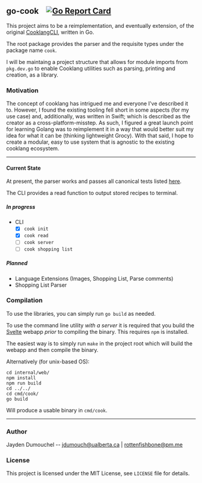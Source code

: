 ## go-cook &nbsp;&nbsp; [![Go Report Card](https://goreportcard.com/badge/git.sr.ht/~rottenfishbone/go-cook)](https://goreportcard.com/report/git.sr.ht/~rottenfishbone/go-cook)
This project aims to be a reimplementation, and eventually extension, of the original [CooklangCLI](https://github.com/cooklang/CookCLI), written in Go.  

The root package provides the parser and the requisite types under the package name `cook`. 

I will be maintaing a project structure that allows for module imports from `pkg.dev.go` to enable 
Cooklang utilities such as parsing, printing and creation, as a library.

### Motivation
The concept of cooklang has intrigued me and everyone I've described it to. However, I found the 
existing tooling fell short in some aspects (for my use case) and, additionally, was written in 
Swift; which is described as the creator as a cross-platform-misstep. As such, I figured a 
great launch point for learning Golang was to reimplement it in a way that would better suit my 
idea for what it can be (thinking lightweight Grocy). With that said, I hope to create a modular, 
easy to use system that is agnostic to the existing cooklang ecosystem.

-------

#### Current State
At present, the parser works and passes all canonical tests listed 
[here](https://github.com/cooklang/spec/tree/fa9bc51515b3317da434cb2b5a4a6ac12257e60b/tests). 

The CLI provides a read function to output stored recipes to terminal.

##### In progress
 - CLI
    - [x] `cook init`
    - [x] `cook read`
    - [ ] `cook server`
    - [ ] `cook shopping list`

##### Planned
 - Language Extensions (Images, Shopping List, Parse comments)
 - Shopping List Parser 

### Compilation 
To use the libraries, you can simply run `go build` as needed. 

To use the command line utility *with a server* it is required that you build the 
[Svelte](https://svelte.dev/) webapp *prior* to compiling the binary. This requires `npm` is installed.

The easiest way is to simply run `make` in the project root which will build the webapp and then 
compile the binary.

Alternatively (for unix-based OS):
```
cd internal/web/
npm install
npm run build
cd ../../
cd cmd/cook/
go build
```
Will produce a usable binary in `cmd/cook`.

----------

### Author
Jayden Dumouchel -- jdumouch@ualberta.ca | rottenfishbone@pm.me

### License
This project is licensed under the MIT License, see `LICENSE` file for details.
